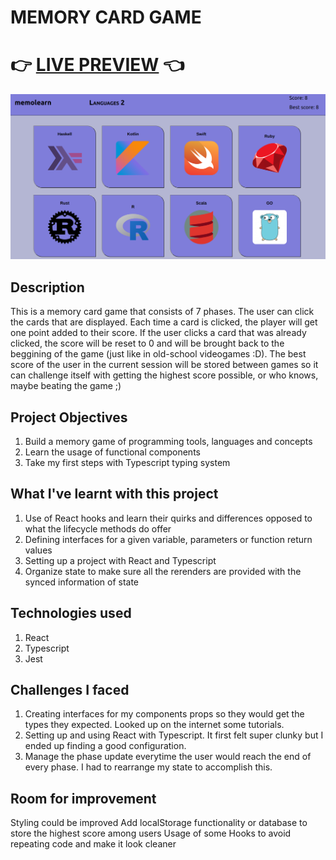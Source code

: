 # MEMORY CARD GAME

# 👉 [LIVE PREVIEW](https://vikms95.github.io/react-memory-card) 👈

![alt text](src/assets/memolearn-preview.png?raw=true "screenshot of memory card gameplay")

## Description

This is a memory card game that consists of 7 phases.
The user can click the cards that are displayed. Each time a card is clicked, the player will get one point added to their score. 
If the user clicks a card that was already clicked, the score will be reset to 0 and will be brought back to the beggining of the game (just like in old-school videogames :D).
The best score of the user in the current session will be stored between games so it can challenge itself with getting the highest score possible, or who knows, maybe beating the game ;)

## Project Objectives

1. Build a memory game of programming tools, languages and concepts
2. Learn the usage of functional components
3. Take my first steps with Typescript typing system

## What I've learnt with this project

1. Use of React hooks and learn their quirks and differences opposed to what the lifecycle methods do offer
2. Defining interfaces for a given variable, parameters or function return values
3. Setting up a project with React and Typescript
4. Organize state to make sure all the rerenders are provided with the synced information of state

## Technologies used

1. React
2. Typescript
3. Jest

## Challenges I faced 

1. Creating interfaces for my components props so they would get the types they expected. Looked up on the internet some tutorials.
2. Setting up and using React with Typescript. It first felt super clunky but I ended up finding a good configuration.
3. Manage the phase update everytime the user would reach the end of every phase. I had to rearrange my state to accomplish this. 

## Room for improvement
Styling could be improved
Add localStorage functionality or database to store the highest score among users
Usage of some Hooks to avoid repeating code and make it look cleaner
